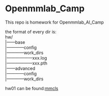 # Openmmlab_Camp
This repo is homework for Openmmlab_AI_Camp    

the format of every dir is:   
      hw/    
      |——base    
      |————config    
      |————work_dirs    
      |——————xxx.log   
      |——————xxx.pth   
      |——advanced   
      |————config    
      |————work_dirs   
   
hw01 can be found:[mmcls](https://github.com/open-mmlab/OpenMMLabCamp/issues/6)   
